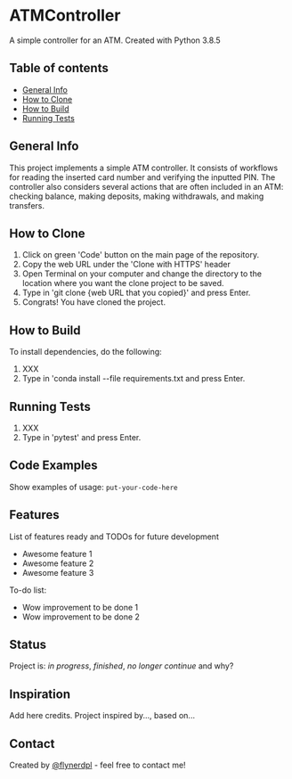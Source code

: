 # ATMController
A simple controller for an ATM. Created with Python 3.8.5


## Table of contents
* [General Info](#general-info)
* [How to Clone](#how-to-clone)
* [How to Build](#how-to-build)
* [Running Tests](#running-tests)


## General Info
This project implements a simple ATM controller. It consists of workflows for reading the inserted card number and verifying the inputted PIN. The controller also considers several actions that are often included in an ATM: checking balance, making deposits, making withdrawals, and making transfers.


## How to Clone
1. Click on green 'Code' button on the main page of the repository.
2. Copy the web URL under the 'Clone with HTTPS' header
3. Open Terminal on your computer and change the directory to the location where you want the clone project to be saved.
4. Type in 'git clone {web URL that you copied}' and press Enter.
5. Congrats! You have cloned the project.


## How to Build
To install dependencies, do the following:

1. XXX
2. Type in 'conda install --file requirements.txt and press Enter.


## Running Tests
1. XXX
2. Type in 'pytest' and press Enter.

## Code Examples
Show examples of usage:
`put-your-code-here`

## Features
List of features ready and TODOs for future development
* Awesome feature 1
* Awesome feature 2
* Awesome feature 3

To-do list:
* Wow improvement to be done 1
* Wow improvement to be done 2

## Status
Project is: _in progress_, _finished_, _no longer continue_ and why?

## Inspiration
Add here credits. Project inspired by..., based on...

## Contact
Created by [@flynerdpl](https://www.flynerd.pl/) - feel free to contact me!
